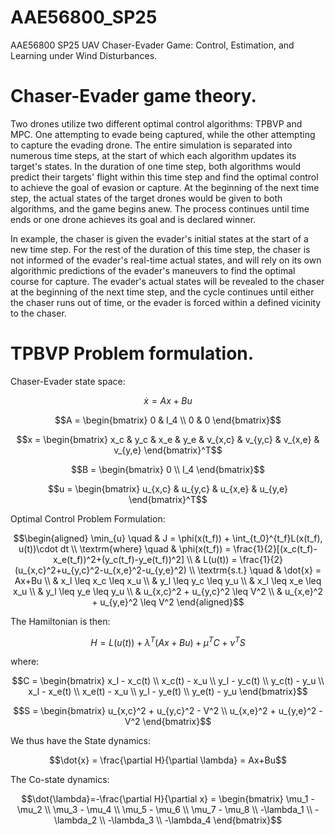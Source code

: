 # AAE56800_SP25
AAE56800 SP25 UAV Chaser-Evader Game: Control, Estimation, and Learning under Wind Disturbances.

# Chaser-Evader game theory. 
Two drones utilize two different optimal control algorithms: TPBVP and MPC. 
One attempting to evade being captured, while the other attempting to capture the evading drone. 
The entire simulation is separated into numerous time steps, at the start of which each algorithm updates its target's states. 
In the duration of one time step, both algorithms would predict their targets' flight within this time step and find the optimal control to achieve the goal of evasion or capture. 
At the beginning of the next time step, the actual states of the target drones would be given to both algorithms, and the game begins anew. 
The process continues until time ends or one drone achieves its goal and is declared winner. 

In example, the chaser is given the evader's initial states at the start of a new time step. 
For the rest of the duration of this time step, the chaser is not informed of the evader's real-time actual states, and will rely on its own algorithmic predictions of the evader's maneuvers to find the optimal course for capture. 
The evader's actual states will be revealed to the chaser at the beginning of the next time step, and the cycle continues until either the chaser runs out of time, or the evader is forced within a defined vicinity to the chaser. 

# TPBVP Problem formulation. 
Chaser-Evader state space: 
```math
\dot{x} = Ax+Bu
```
```math
A = \begin{bmatrix}
    0 & I_4 \\
    0 & 0 
\end{bmatrix}
```
<!-- ```math
A = \begin{bmatrix}
    0 & 0 & 0 & 0 & 1 & 0 & 0 & 0 \\
    0 & 0 & 0 & 0 & 0 & 1 & 0 & 0 \\
    0 & 0 & 0 & 0 & 0 & 0 & 1 & 0 \\
    0 & 0 & 0 & 0 & 0 & 0 & 0 & 1 \\
    0 & 0 & 0 & 0 & 0 & 0 & 0 & 0 \\
    0 & 0 & 0 & 0 & 0 & 0 & 0 & 0 \\
    0 & 0 & 0 & 0 & 0 & 0 & 0 & 0 \\
    0 & 0 & 0 & 0 & 0 & 0 & 0 & 0
\end{bmatrix}
``` -->
```math
x = \begin{bmatrix}
    x_c & y_c & x_e & y_e & v_{x,c} & v_{y,c} & v_{x,e} & v_{y,e}
\end{bmatrix}^T
```
```math
B = \begin{bmatrix}
    0 \\ I_4
\end{bmatrix}
```
<!-- ```math
B = \begin{bmatrix}
    0 & 0 & 0 & 0 \\
    0 & 0 & 0 & 0 \\
    0 & 0 & 0 & 0 \\
    0 & 0 & 0 & 0 \\
    1 & 0 & 0 & 0 \\
    0 & 1 & 0 & 0 \\
    0 & 0 & 1 & 0 \\
    0 & 0 & 0 & 1
\end{bmatrix}
``` -->
```math
u = \begin{bmatrix}
    u_{x,c} & u_{y,c} & u_{x,e} & u_{y,e}
\end{bmatrix}^T
```

Optimal Control Problem Formulation: 
```math
\begin{aligned}
    \min_{u} \quad & 
    J = \phi(x(t_f)) + 
    \int_{t_0}^{t_f}L(x(t_f), u(t))\cdot dt \\ 
    \textrm{where} \quad & 
    \phi(x(t_f)) = \frac{1}{2}[(x_c(t_f)-x_e(t_f))^2+(y_c(t_f)-y_e(t_f))^2] \\ &
    L(u(t)) = \frac{1}{2}(u_{x,c}^2+u_{y,c}^2-u_{x,e}^2-u_{y,e}^2) \\
    \textrm{s.t.} \quad & 
    \dot{x} = Ax+Bu \\ & 
    x_l \leq x_c \leq x_u \\ &
    y_l \leq y_c \leq y_u \\ &
    x_l \leq x_e \leq x_u \\ &
    y_l \leq y_e \leq y_u \\ &
    u_{x,c}^2 + u_{y,c}^2 \leq V^2 \\ & 
    u_{x,e}^2 + u_{y,e}^2 \leq V^2
\end{aligned}
```

The Hamiltonian is then:
```math
H = L(u(t)) + \lambda^T(Ax+Bu) + \mu^TC + \nu^TS
```
where: 
```math
C = \begin{bmatrix}
    x_l - x_c(t) \\ 
    x_c(t) - x_u \\ 
    y_l - y_c(t) \\ 
    y_c(t) - y_u \\ 
    x_l - x_e(t) \\ 
    x_e(t) - x_u \\ 
    y_l - y_e(t) \\ 
    y_e(t) - y_u
\end{bmatrix}
```
```math
S = \begin{bmatrix}
    u_{x,c}^2 + u_{y,c}^2 - V^2 \\ 
    u_{x,e}^2 + u_{y,e}^2 - V^2
\end{bmatrix}
```

We thus have the State dynamics: 
```math
\dot{x} = \frac{\partial H}{\partial \lambda} = Ax+Bu
```

The Co-state dynamics: 
```math
\dot{\lambda}=-\frac{\partial H}{\partial x} = \begin{bmatrix}
    \mu_1 - \mu_2 \\ 
    \mu_3 - \mu_4 \\ 
    \mu_5 - \mu_6 \\ 
    \mu_7 - \mu_8 \\ 
    -\lambda_1 \\ 
    -\lambda_2 \\ 
    -\lambda_3 \\ 
    -\lambda_4
\end{bmatrix}
```